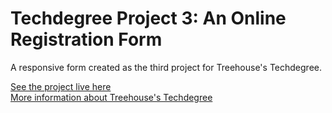 # Techdegree Project 3: An Online Registration Form
A responsive form created as the third project for Treehouse's Techdegree.

<a href="https://andi-sketches.github.io/techdegree-project-3/">See the project live here</a><br>
<a href="https://teamtreehouse.com/techdegree/front-end-web-development-2">More information about Treehouse's Techdegree</a>
